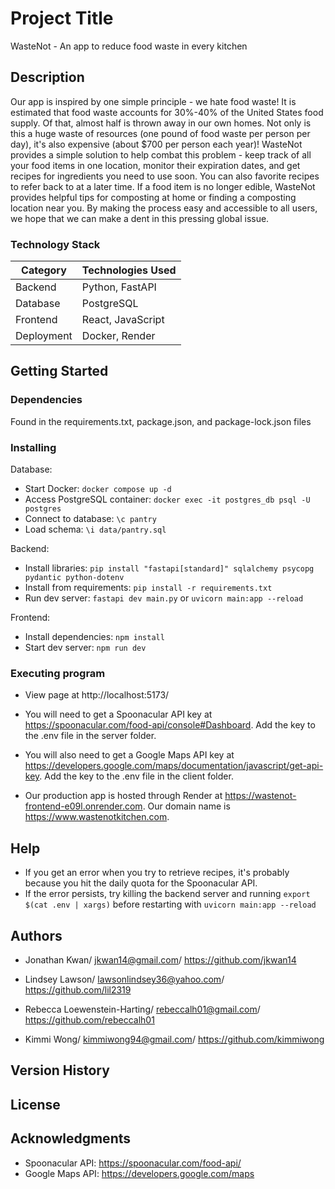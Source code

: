 # Project Title

WasteNot - An app to reduce food waste in every kitchen

## Description

Our app is inspired by one simple principle - we hate food waste! It is estimated that food waste accounts for 30%-40% of the United States food supply. Of that, almost half is thrown away in our own homes. Not only is this a huge waste of resources (one pound of food waste per person per day), it's also expensive (about $700 per person each year)! WasteNot provides a simple solution to help combat this problem - keep track of all your food items in one location, monitor their expiration dates, and get recipes for ingredients you need to use soon. You can also favorite recipes to refer back to at a later time. If a food item is no longer edible, WasteNot provides helpful tips for composting at home or finding a composting location near you. By making the process easy and accessible to all users, we hope that we can make a dent in this pressing global issue.

### Technology Stack

| Category   | Technologies Used |
| ---------- | ----------------- |
| Backend    | Python, FastAPI   |
| Database   | PostgreSQL        |
| Frontend   | React, JavaScript |
| Deployment | Docker, Render    |

## Getting Started

### Dependencies

Found in the requirements.txt, package.json, and package-lock.json files

### Installing

Database:

- Start Docker: `docker compose up -d`
- Access PostgreSQL container: `docker exec -it postgres_db psql -U postgres`
- Connect to database: `\c pantry`
- Load schema: `\i data/pantry.sql`

Backend:

- Install libraries: `pip install "fastapi[standard]" sqlalchemy psycopg pydantic python-dotenv`
- Install from requirements: `pip install -r requirements.txt`
- Run dev server: `fastapi dev main.py` or `uvicorn main:app --reload`

Frontend:

- Install dependencies: `npm install`
- Start dev server: `npm run dev`

### Executing program

- View page at http://localhost:5173/

- You will need to get a Spoonacular API key at https://spoonacular.com/food-api/console#Dashboard. Add the key to the .env file in the server folder.

- You will also need to get a Google Maps API key at https://developers.google.com/maps/documentation/javascript/get-api-key. Add the key to the .env file in the client folder.

- Our production app is hosted through Render at https://wastenot-frontend-e09l.onrender.com. Our domain name is https://www.wastenotkitchen.com.

## Help

- If you get an error when you try to retrieve recipes, it's probably because you hit the daily quota for the Spoonacular API.
- If the error persists, try killing the backend server and running `export $(cat .env | xargs)` before restarting with `uvicorn main:app --reload`

## Authors

- Jonathan Kwan/
  jkwan14@gmail.com/
  https://github.com/jkwan14

- Lindsey Lawson/
  lawsonlindsey36@yahoo.com/
  https://github.com/lil2319

- Rebecca Loewenstein-Harting/
  rebeccalh01@gmail.com/
  https://github.com/rebeccalh01

- Kimmi Wong/
  kimmiwong94@gmail.com/
  https://github.com/kimmiwong

## Version History

## License

## Acknowledgments

- Spoonacular API: https://spoonacular.com/food-api/
- Google Maps API: https://developers.google.com/maps
